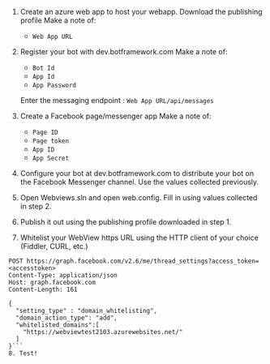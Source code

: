 1. Create an azure web app to host your webapp.  Download the publishing profile
	Make a note of:
	- `Web App URL`	
2. Register your bot with dev.botframework.com
   Make a note of:
	- `Bot Id`
	- `App Id`
	- `App Password`
	
	Enter the messaging endpoint : `Web App URL/api/messages`
3. Create a Facebook page/messenger app
   Make a note of:
	- `Page ID`
	- `Page token`
	- `App ID`
	- `App Secret`
4. Configure your bot at dev.botframework.com to distribute your bot on the Facebook Messenger channel.  Use the values collected previously.
5. Open Webviews.sln and open web.config.  Fill in using values collected in step 2.
6. Publish it out using the publishing profile downloaded in step 1.
7. Whitelist your WebView https URL using the HTTP client of your choice (Fiddler, CURL, etc.)
```
POST https://graph.facebook.com/v2.6/me/thread_settings?access_token=<accesstoken>
Content-Type: application/json
Host: graph.facebook.com
Content-Length: 161

{
  "setting_type" : "domain_whitelisting",
  "domain_action_type": "add",
  "whitelisted_domains":[
    "https://webviewtest2103.azurewebsites.net/"
  ]
}```
8. Test!